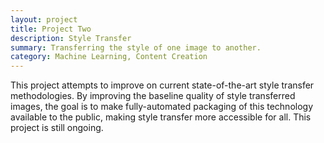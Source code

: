 ```yaml
---
layout: project
title: Project Two
description: Style Transfer
summary: Transferring the style of one image to another.
category: Machine Learning, Content Creation
---
```


This project attempts to improve on current state-of-the-art style transfer methodologies. By improving the baseline quality of style transferred images, the goal is to make fully-automated packaging of this technology available to the public, making style transfer more accessible for all. This project is still ongoing.
